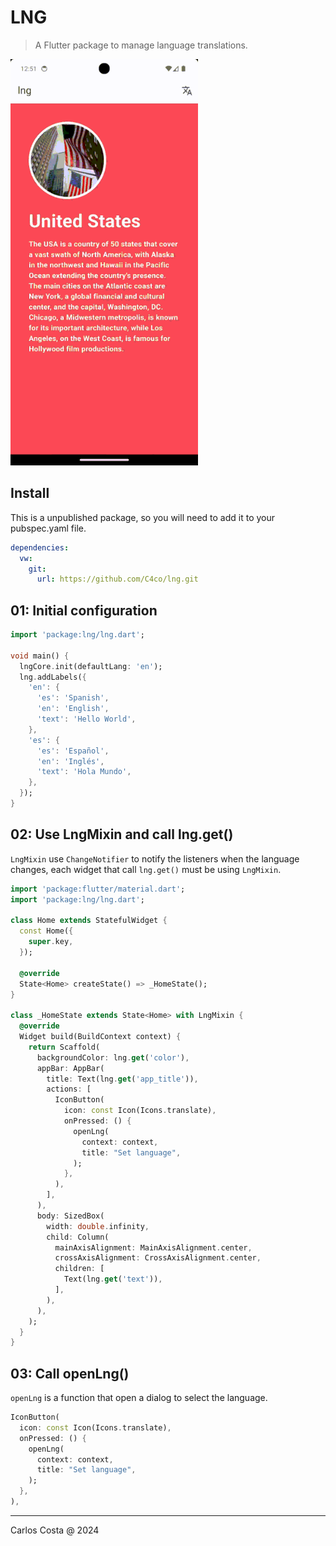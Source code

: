 # LNG

>A Flutter package to manage language translations.

<img src="lng.gif" width="300" />

## Install

This is a unpublished package, so you will need to add it to your pubspec.yaml file.

```yaml
dependencies:
  vw:
    git:
      url: https://github.com/C4co/lng.git
```

## 01: Initial configuration

```dart
import 'package:lng/lng.dart';

void main() {
  lngCore.init(defaultLang: 'en');
  lng.addLabels({
    'en': {
      'es': 'Spanish',
      'en': 'English',
      'text': 'Hello World',
    },
    'es': {
      'es': 'Español',
      'en': 'Inglés',
      'text': 'Hola Mundo',
    },
  });
}
```

## 02: Use LngMixin and call lng.get()

`LngMixin` use `ChangeNotifier` to notify the listeners when the language changes,
each widget that call `lng.get()` must be using `LngMixin`.

```dart
import 'package:flutter/material.dart';
import 'package:lng/lng.dart';

class Home extends StatefulWidget {
  const Home({
    super.key,
  });

  @override
  State<Home> createState() => _HomeState();
}

class _HomeState extends State<Home> with LngMixin {
  @override
  Widget build(BuildContext context) {
    return Scaffold(
      backgroundColor: lng.get('color'),
      appBar: AppBar(
        title: Text(lng.get('app_title')),
        actions: [
          IconButton(
            icon: const Icon(Icons.translate),
            onPressed: () {
              openLng(
                context: context,
                title: "Set language",
              );
            },
          ),
        ],
      ),
      body: SizedBox(
        width: double.infinity,
        child: Column(
          mainAxisAlignment: MainAxisAlignment.center,
          crossAxisAlignment: CrossAxisAlignment.center,
          children: [
            Text(lng.get('text')),
          ],
        ),
      ),
    );
  }
}
```

## 03: Call openLng()

`openLng` is a function that open a dialog to select the language.

```dart
IconButton(
  icon: const Icon(Icons.translate),
  onPressed: () {
    openLng(
      context: context,
      title: "Set language",
    );
  },
),
```

---

Carlos Costa @ 2024
